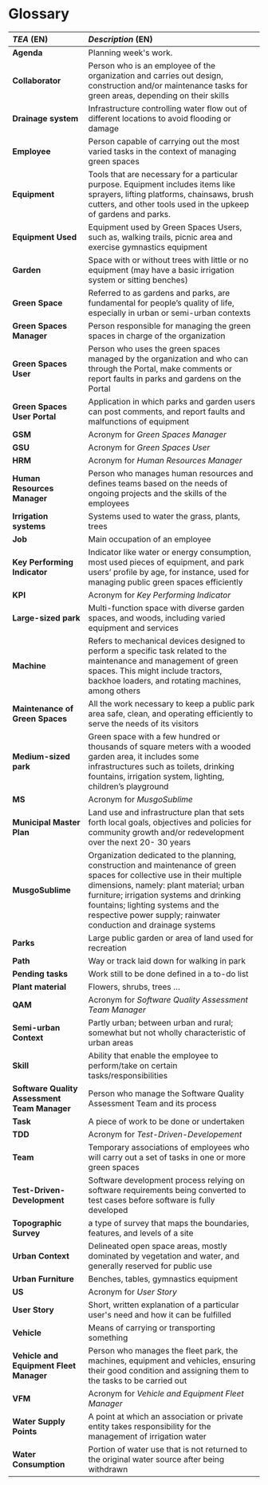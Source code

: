# Glossary

| **_TEA_** (EN)                               | **_Description_** (EN)                                                                                                                                                                                                                                                                                                |
|:---------------------------------------------|:----------------------------------------------------------------------------------------------------------------------------------------------------------------------------------------------------------------------------------------------------------------------------------------------------------------------|
| **Agenda**                                   | Planning week's work.                                                                                                                                                                                                                                                                                                 |
| **Collaborator**                             | Person who is an employee of the organization and carries out design, construction and/or maintenance tasks for green areas, depending on their skills                                                                                                                                                                
| **Drainage system**                          | Infrastructure controlling water flow out of different locations to avoid flooding or damage                                                                                                                                                                                                                          |
| **Employee**                                 | Person capable of carrying out the most varied tasks in the context of managing green spaces                                                                                                                                                                                                                          |
| **Equipment**                                | Tools that are necessary for a particular purpose. Equipment includes items like sprayers, lifting platforms, chainsaws, brush cutters, and other tools used in the upkeep of gardens and parks.                                                                                                                      |
| **Equipment Used**                           | Equipment used by Green Spaces Users, such as, walking trails, picnic area and exercise gymnastics equipment                                                                                                                                                                                                          |
| **Garden**                                   | Space with or without trees with little or no equipment (may have a basic irrigation system or sitting benches)                                                                                                                                                                                                       |
| **Green Space**                              | Referred to as gardens and parks, are fundamental for people’s quality of life, especially in urban or semi-urban contexts                                                                                                                                                                                            |
| **Green Spaces Manager**                     | Person responsible for managing the green spaces in charge of the organization                                                                                                                                                                                                                                        
| **Green Spaces User**                        | Person who uses the green spaces managed by the organization and who can through the Portal, make comments or report faults in parks and gardens on the Portal                                                                                                                                                        
| **Green Spaces User Portal**                 | Application in which parks and garden users can post comments, and report faults and malfunctions of equipment                                                                                                                                                                                                        |
| **GSM**                                      | Acronym for _Green Spaces Manager_                                                                                                                                                                                                                                                                                    |
| **GSU**                                      | Acronym for _Green Spaces User_                                                                                                                                                                                                                                                                                       |
| **HRM**                                      | Acronym for _Human Resources Manager_                                                                                                                                                                                                                                                                                 |
| **Human Resources Manager**                  | Person who manages human resources and defines teams based on the needs of ongoing projects and the skills of the employees                                                                                                                                                                                           |
| **Irrigation systems**                       | Systems used to water the grass, plants, trees                                                                                                                                                                                                                                                                        |
| **Job**                                      | Main occupation of an employee                                                                                                                                                                                                                                                                                        |
| **Key Performing Indicator**                 | Indicator like water or energy consumption, most used pieces of equipment, and park users’ profile by age, for instance, used for managing public green spaces efficiently                                                                                                                                            |
| **KPI**                                      | Acronym for _Key Performing Indicator_                                                                                                                                                                                                                                                                                |
| **Large-sized park**                         | Multi-function space with diverse garden spaces, and woods, including varied equipment and services                                                                                                                                                                                                                   |
| **Machine**                                  | Refers to mechanical devices designed to perform a specific task related to the maintenance and management of green spaces. This might include tractors, backhoe loaders, and rotating machines, among others                                                                                                         |
| **Maintenance of Green Spaces**              | All the work necessary to keep a public park area safe, clean, and operating efficiently to serve the needs of its visitors                                                                                                                                                                                           |
| **Medium-sized park**                        | Green space with a few hundred or thousands of square meters with a wooded garden area, it includes some infrastructures such as toilets, drinking fountains, irrigation system, lighting, children’s playground                                                                                                      |
| **MS**                                       | Acronym for _MusgoSublime_                                                                                                                                                                                                                                                                                            |
| **Municipal Master Plan**                    | Land use and infrastructure plan that sets forth local goals, objectives and policies for community growth and/or redevelopment over the next 20- 30 years                                                                                                                                                            |
| **MusgoSublime**                             | Organization dedicated to the planning, construction and maintenance of green spaces for collective use in their multiple dimensions, namely: plant material; urban furniture; irrigation systems and drinking fountains; lighting systems and the respective power supply; rainwater conduction and drainage systems |
| **Parks**                                    | Large public garden or area of land used for recreation                                                                                                                                                                                                                                                               |
| **Path**                                     | Way or track laid down for walking in park                                                                                                                                                                                                                                                                            |
| **Pending tasks**                            | Work still to be done defined in a to-do list                                                                                                                                                                                                                                                                         |
| **Plant material**                           | Flowers, shrubs, trees …                                                                                                                                                                                                                                                                                              |
| **QAM**                                      | Acronym for _Software Quality Assessment Team Manager_                                                                                                                                                                                                                                                                |
| **Semi-urban Context**                       | Partly urban; between urban and rural; somewhat but not wholly characteristic of urban areas                                                                                                                                                                                                                          |
| **Skill**                                    | Ability that enable the employee to perform/take on certain tasks/responsibilities                                                                                                                                                                                                                                    |
| **Software Quality Assessment Team Manager** | Person who manage the Software Quality Assessment Team and its process                                                                                                                                                                                                                                                |
| **Task**                                     | A piece of work to be done or undertaken                                                                                                                                                                                                                                                                              |
| **TDD**                                      | Acronym for _Test-Driven-Developement_                                                                                                                                                                                                                                                                                |
| **Team**                                     | Temporary associations of employees who will carry out a set of tasks in one or more green spaces                                                                                                                                                                                                                     |
| **Test-Driven-Development**                  | Software development process relying on software requirements being converted to test cases before software is fully developed                                                                                                                                                                                        |
| **Topographic Survey**                       | a type of survey that maps the boundaries, features, and levels of a site                                                                                                                                                                                                                                             |
| **Urban Context**                            | Delineated open space areas, mostly dominated by vegetation and water, and generally reserved for public use                                                                                                                                                                                                          |
| **Urban Furniture**                          | Benches, tables, gymnastics equipment                                                                                                                                                                                                                                                                                 |
| **US**                                       | Acronym for _User Story_                                                                                                                                                                                                                                                                                              |
| **User Story**                               | Short, written explanation of a particular user's need and how it can be fulfilled                                                                                                                                                                                                                                    |
| **Vehicle**                                  | Means of carrying or transporting something                                                                                                                                                                                                                                                                           |
| **Vehicle and Equipment Fleet Manager**      | Person who manages the fleet park, the machines, equipment and vehicles, ensuring their good condition and assigning them to the tasks to be carried out                                                                                                                                                              |
| **VFM**                                      | Acronym for _Vehicle and Equipment Fleet Manager_                                                                                                                                                                                                                                                                     
| **Water Supply Points**                      | A point at which an association or private entity takes responsibility for the management of irrigation water                                                                                                                                                                                                         
| **Water Consumption**                        | Portion of water use that is not returned to the original water source after being withdrawn                                                                                                                                                                                                                          





	
 

	

